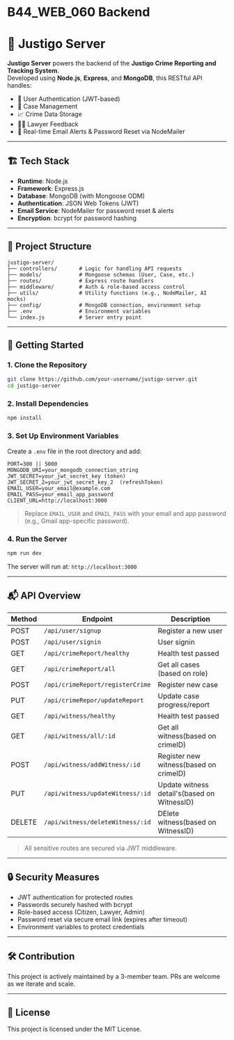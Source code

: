 # B44_WEB_060 Backend

# 🚨 Justigo Server

**Justigo Server** powers the backend of the **Justigo Crime Reporting and Tracking System**.  
Developed using **Node.js**, **Express**, and **MongoDB**, this RESTful API handles:

- 🔐 User Authentication (JWT-based)
- 📂 Case Management
- 📈 Crime Data Storage
- 🧑‍⚖️ Lawyer Feedback
- 📧 Real-time Email Alerts & Password Reset via NodeMailer

---

## 🏗️ Tech Stack

- **Runtime**: Node.js
- **Framework**: Express.js
- **Database**: MongoDB (with Mongoose ODM)
- **Authentication**: JSON Web Tokens (JWT)
- **Email Service**: NodeMailer for password reset & alerts
- **Encryption**: bcrypt for password hashing

---

## 📁 Project Structure

```
justigo-server/
├── controllers/       # Logic for handling API requests
├── models/            # Mongoose schemas (User, Case, etc.)
├── routes/            # Express route handlers
├── middleware/        # Auth & role-based access control
├── utils/             # Utility functions (e.g., NodeMailer, AI mocks)
├── config/            # MongoDB connection, environment setup
├── .env               # Environment variables
└── index.js           # Server entry point
```

---

## 🚀 Getting Started

### 1. Clone the Repository

```bash
git clone https://github.com/your-username/justigo-server.git
cd justigo-server
```

### 2. Install Dependencies

```bash
npm install
```

### 3. Set Up Environment Variables

Create a `.env` file in the root directory and add:

```env
PORT=300 || 5000
MONGODB_URI=your_mongodb_connection_string
JWT_SECRET=your_jwt_secret_key (token)
JWT_SECRET_2=your_jwt_secret_key_2  (refreshToken)
EMAIL_USER=your_email@example.com
EMAIL_PASS=your_email_app_password
CLIENT_URL=http://localhost:3000
```

> Replace `EMAIL_USER` and `EMAIL_PASS` with your email and app password (e.g., Gmail app-specific password).

### 4. Run the Server

```bash
npm run dev
```

The server will run at: `http://localhost:3000`

---

## 📬 API Overview

| Method | Endpoint                         | Description                                 |
| ------ | -------------------------------- | ------------------------------------------- |
| POST   | `/api/user/signup`               | Register a new user                         |
| POST   | `/api/user/signin`               | User signin                                 |
| GET    | `/api/crimeReport/healthy`       | Health test passed                          |
| GET    | `/api/crimeReport/all`           | Get all cases (based on role)               |
| POST   | `/api/crimeReport/registerCrime` | Register new case                           |
| PUT    | `/api/crimeRepor/updateReport`   | Update case progress/report                 |
| GET    | `/api/witness/healthy`           | Health test passed                          |
| GET    | `/api/witness/all/:id`           | Get all witness(based on crimeID)           |
| POST   | `/api/witness/addWitness/:id`    | Register new witness(based on crimeID)      |
| PUT    | `/api/witness/updateWitness/:id` | Update witness detail's(based on WitnessID) |
| DELETE | `/api/witness/deleteWitness/:id` | DElete witness(based on WitnessID)          |

> All sensitive routes are secured via JWT middleware.

---

## 🔒 Security Measures

- JWT authentication for protected routes
- Passwords securely hashed with bcrypt
- Role-based access (Citizen, Lawyer, Admin)
- Password reset via secure email link (expires after timeout)
- Environment variables to protect credentials

---

## 🛠️ Contribution

This project is actively maintained by a 3-member team. PRs are welcome as we iterate and scale.

---

## 📄 License

This project is licensed under the MIT License.
